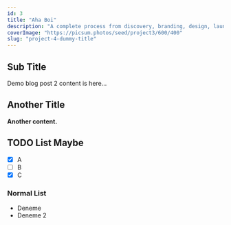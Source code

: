 ```yaml
---
id: 3
title: "Aha Boi"
description: "A complete process from discovery, branding, design, launch to post-launch optimization."
coverImage: "https://picsum.photos/seed/project3/600/400"
slug: "project-4-dummy-title"
---
```


## Sub Title

Demo blog post 2 content is here...

## Another Title

**Another content.**

## TODO List Maybe

- [x] A
- [ ] B
- [x] C

### Normal List

- Deneme
- Deneme 2
